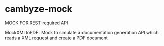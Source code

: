 # cambyze-mock
MOCK FOR REST required API

MockXMLtoPDF: Mock to simulate a documentation generation API which reads a XML request and create a PDF document
